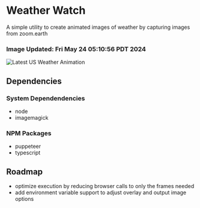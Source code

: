 # Weather Watch

A simple utility to create animated images of weather by capturing images from zoom.earth

### Image Updated: Fri May 24 05:10:56 PDT 2024

![Latest US Weather Animation](animations/2024-05-24.webp)

## Dependencies
### System Dependendencies
* node
* imagemagick
### NPM Packages
* puppeteer
* typescript

## Roadmap
* optimize execution by reducing browser calls to only the frames needed
* add environment variable support to adjust overlay and output image options
